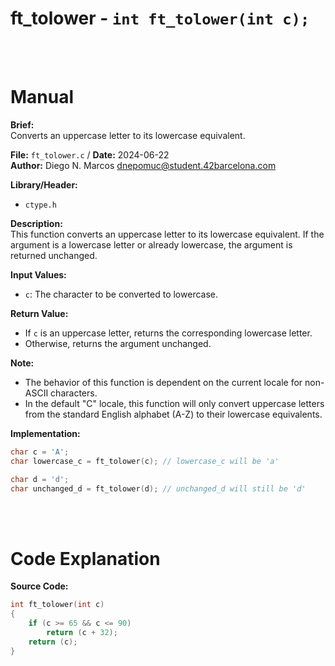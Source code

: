 # ft_tolower - `int ft_tolower(int c);`
<br>
<br>

# Manual
**Brief:**  
Converts an uppercase letter to its lowercase equivalent.

**File:** `ft_tolower.c` / **Date:** 2024-06-22  
**Author:** Diego N. Marcos <dnepomuc@student.42barcelona.com>

**Library/Header:**  
* `ctype.h`

**Description:**  
This function converts an uppercase letter to its lowercase equivalent. If the argument is a lowercase letter or already lowercase, the argument is returned unchanged.

**Input Values:**  
* `c`: The character to be converted to lowercase.

**Return Value:**  
* If `c` is an uppercase letter, returns the corresponding lowercase letter.
* Otherwise, returns the argument unchanged.

**Note:**  
-  The behavior of this function is dependent on the current locale for non-ASCII characters.
- In the default "C" locale, this function will only convert uppercase letters from the standard English alphabet (A-Z) to their lowercase equivalents.

**Implementation:**  
```c
char c = 'A';
char lowercase_c = ft_tolower(c); // lowercase_c will be 'a'

char d = 'd';
char unchanged_d = ft_tolower(d); // unchanged_d will still be 'd'
```

<br>
<br>

# Code Explanation
**Source Code:**
``` C
int	ft_tolower(int c)
{
	if (c >= 65 && c <= 90)
		return (c + 32);
	return (c);
}
```